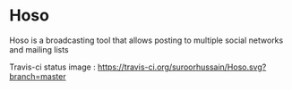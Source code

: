 # Hoso
Hoso is a broadcasting tool that allows posting to multiple social networks and mailing lists

Travis-ci status image : https://travis-ci.org/suroorhussain/Hoso.svg?branch=master
